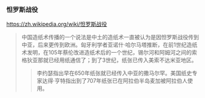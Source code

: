### 怛罗斯战役
https://zh.wikipedia.org/wiki/怛罗斯战役
>中国造纸术传播的一个说法是中土的造纸术一直被认为是因怛罗斯战役传到中亚，后来更传到欧洲。匈牙利学者亚诺什·哈尔马塔推断，在前1世纪造纸术发明，在105年蔡伦改进造纸术后的一个世纪，锡尔河和阿姆河之间的索格狄亚那就已经用纸通信了；到了3世纪，纸张已传入美索不达米亚地区。
>>李约瑟指出早在650年纸张就已经传入中亚的撒马尔罕。美国纸史专家达得·亨特指出到了707年纸张已在阿拉伯半岛麦加被阿拉伯人使用。